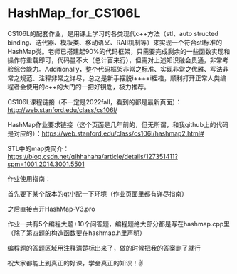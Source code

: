 # HashMap_for_CS106L
CS106L的配套作业，是用课上学习的各类现代c++方法（stl、auto structed binding、迭代器、模板类、移动语义、RAII机制等）来实现一个符合stl标准的HashMap类。老师已搭建起90%的代码框架，只需要完成剩余的一些函数实现和操作符重载即可，代码量不大（总计百来行），但需对上述知识融会贯通，非常考验综合能力。Additionally，整个代码框架非常之标准、实现非常之优雅、写法非常之规范、注释非常之详尽，总之是新手摆脱i++++i桎梏，顺利打开正常人类编程者会使用的c++的大门的一把好钥匙，极力推荐。

CS106L课程链接（不一定是2022fall，看到的都是最新页面）：http://web.stanford.edu/class/cs106l/

HashMap作业要求链接（这个页面是几年前的，但无所谓，和我github上的代码是对应的）：https://web.stanford.edu/class/cs106l/hashmap2.html#

STL中的map类简介：https://blog.csdn.net/qlhhahaha/article/details/127351411?spm=1001.2014.3001.5501



作业使用指南：

首先要下某个版本的qt小配一下环境（作业页面里都有详尽指南）

之后直接点开HashMap-V3.pro

作业一共有5个编程大题+10个问答题，编程题绝大部分都是写在hashmap.cpp里（除了第四题的构造函数要在hashmap.h里声明）

编程题的答题区域用注释清楚标出来了，做的时候把我的答案删了就行

祝大家都能上到真正的好课，学会真正的知识！✌
